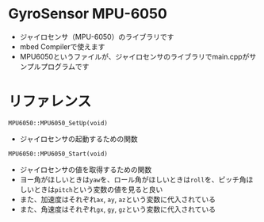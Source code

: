 # GyroSensor MPU-6050
- ジャイロセンサ（MPU-6050）のライブラリです  
- mbed Compilerで使えます  
- MPU6050というファイルが、ジャイロセンサのライブラリでmain.cppがサンプルプログラムです  

# リファレンス
`MPU6050::MPU6050_SetUp(void)`  
- ジャイロセンサの起動するための関数

`MPU6050::MPU6050_Start(void)`  
- ジャイロセンサの値を取得するための関数
- ヨー角がほしいときは`yaw`を、ロール角がほしいときは`roll`を、ピッチ角ほしいときは`pitch`という変数の値を見ると良い  
- また、加速度はそれぞれ`ax`, `ay`, `az`という変数に代入されている
- また、角速度はそれぞれ`gx`, `gy`, `gz`という変数に代入されている  
